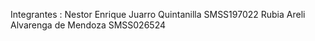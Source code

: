 Integrantes : 
Nestor Enrique Juarro Quintanilla SMSS197022 
Rubia Areli Alvarenga de Mendoza SMSS026524
